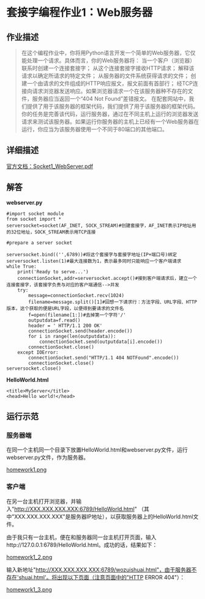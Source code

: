# 套接字编程作业1：Web服务器
## 作业描述

> 在这个编程作业中，你将用Python语言开发一个简单的Web服务器，它仅能处理一个请求。具体而言，你的Web服务器将：
>当一个客户（浏览器）联系时创建一个连接套接字；
>从这个连接套接字接收HTTP请求；
>解释该请求以确定所请求的特定文件；
>从服务器的文件系统获得请求的文件；
>创建一个由请求的文件组成的HTTP响应报文，报文前面有首部行；
>经TCP连接向请求浏览器发送响应。如果浏览器请求一个在该服务器种不存在的文件，服务器应当返回一个“404 Not Found”差错报文。
>在配套网站中，我们提供了用于该服务器的框架代码，我们提供了用于该服务器的框架代码。你的任务是完善该代码，运行服务器，通过在不同主机上运行的浏览器发送请求来测试该服务器。如果运行你服务器的主机上已经有一个Web服务器在运行，你应当为该服务器使用一个不同于80端口的其他端口。

## 详细描述

[官方文档：Socket1_WebServer.pdf](Socket1_WebServer.pdf)


## 解答

**webserver.py**

	#import socket module
	from socket import *
	serversocket=socket(AF_INET, SOCK_STREAM)#创建套接字，AF_INET表示IP地址用的32位地址，SOCK_STREAM表示用TCP连接

	#prepare a server socket

	serversocket.bind(('',6789))#将这个套接字与套接字地址(IP+端口号)绑定
	serversocket.listen(1)#最大连接数为1，表示最多同时只能响应一个客户端请求
	while True:
    	print('Ready to serve...')
    	connectionSocket,addr=serversocket.accept()#接到客户端请求后，建立一个连接套接字，该套接字负责与对应的客户端通信-->并发
    	try:
        	message=connectionSocket.recv(1024)
        	filename=message.split()[1]#回想一下请求行：方法字段、URL字段、HTTP版本，这个获取的便是URL字段，以便得到要请求的文件名
        	f=open(filename[1:])#去掉第一个字符'/'
        	outputdata=f.read()
        	header = ' HTTP/1.1 200 OK'
        	connectionSocket.send(header.encode())
        	for i in range(len(outputdata)):
            	connectionSocket.send(outputdata[i].encode())
        	connectionSocket.close()
    	except IOError:
        	connectionSocket.send("HTTP/1.1 404 NOTFound".encode())
        	connectionSocket.close()
	serversocket.close()

**HelloWorld.html**

	<title>MyServer</title>
	<head>Hello world!</head>

## 运行示范
### 服务器端

  在同一个主机同一个目录下放置HelloWorld.html和webserver.py文件，运行webserver.py文件，作为服务器。
  
  [homework1.png](homework1.png)
  
### 客户端

  在另一台主机打开浏览器，并输入"http://XXX.XXX.XXX.XXX:6789/HelloWorld.html" 
  （其中"XXX.XXX.XXX.XXX"是服务器IP地址），以获取服务器上的HelloWorld.html文件。

  由于我只有一台主机，便在和服务器同一台主机打开页面，输入http://127.0.0.1:6789/HelloWorld.html。成功的话，结果如下：
  
  [homework1_2.png](homework1_2.png)
  
  输入新地址"http://XXX.XXX.XXX.XXX:6789/wozuishuai.html"，由于服务器不存在'shuai.html'。将出现以下页面（注意页面中的"HTTP ERROR 404"）：

[homework1_3.png](homework1_3.png)

